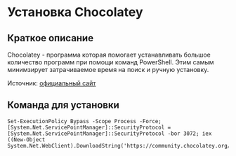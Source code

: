 # Установка Chocolatey

## Краткое описание
Chocolatey - программа которая помогает устанавливать большое количество программ при помощи команд PowerShell. Этим самым минимзирует затрачиваемое время на поиск и ручную установку.

Источник: [официальный сайт](https://chocolatey.org/)

## Команда для установки

```
Set-ExecutionPolicy Bypass -Scope Process -Force; [System.Net.ServicePointManager]::SecurityProtocol = [System.Net.ServicePointManager]::SecurityProtocol -bor 3072; iex ((New-Object System.Net.WebClient).DownloadString('https://community.chocolatey.org/install.ps1'))
```